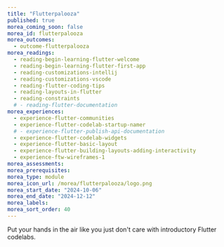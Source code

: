 ```yaml
---
title: "Flutterpalooza"
published: true
morea_coming_soon: false
morea_id: flutterpalooza
morea_outcomes:
  - outcome-flutterpalooza
morea_readings:
  - reading-begin-learning-flutter-welcome
  - reading-begin-learning-flutter-first-app
  - reading-customizations-intellij
  - reading-customizations-vscode
  - reading-flutter-coding-tips
  - reading-layouts-in-flutter
  - reading-constraints
  # - reading-flutter-documentation
morea_experiences:
  - experience-flutter-communities
  - experience-flutter-codelab-startup-namer
  # - experience-flutter-publish-api-documentation
  - experience-flutter-codelab-widgets
  - experience-flutter-basic-layout
  - experience-flutter-building-layouts-adding-interactivity
  - experience-ftw-wireframes-1
morea_assessments:
morea_prerequisites:
morea_type: module
morea_icon_url: /morea/flutterpalooza/logo.png
morea_start_date: "2024-10-06"
morea_end_date: "2024-12-12"
morea_labels:
morea_sort_order: 40
---
```


Put your hands in the air like you just don't care with introductory Flutter codelabs.
